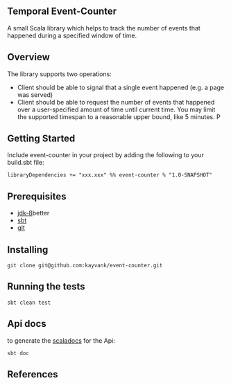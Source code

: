 Temporal Event-Counter
---
A small Scala library which helps to track the number of events that happened during a specified window of time.

## Overview
The library supports two operations: 
- Client should be able to signal that a single event happened (e.g. a page was served)
- Client should be able to request the number of events that happened over a user-specified amount of time until current time. You may limit the supported timespan to a reasonable upper bound, like 5 minutes. 
P
## Getting Started
Include event-counter in your project by adding the following to your build.sbt file:
```
libraryDependencies += "xxx.xxx" %% event-counter % "1.0-SNAPSHOT"
```
## Prerequisites
- [jdk-8](https://openjdk.java.net/install "jdk")better
- [sbt](https://www.scala-sbt.org/1.0/docs/Setup.html "sbt")
- [git](https://git-scm.com/book/en/v2/Getting-Started-Installing-Git "git")
## Installing
```
git clone git@github.com:kayvank/event-counter.git 
```
## Running the tests
```
sbt clean test
```
## Api docs
to generate the [scaladocs](https://docs.scala-lang.org/style/scaladoc.html) for the Api:

```
sbt doc
```
## References
